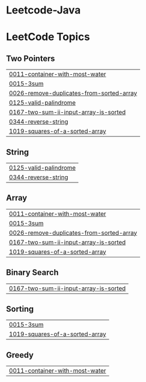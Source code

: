 # Leetcode-Java

<!---LeetCode Topics Start-->
# LeetCode Topics
## Two Pointers
|  |
| ------- |
| [0011-container-with-most-water](https://github.com/Asnvir/Leetcode-Java/tree/master/0011-container-with-most-water) |
| [0015-3sum](https://github.com/Asnvir/Leetcode-Java/tree/master/0015-3sum) |
| [0026-remove-duplicates-from-sorted-array](https://github.com/Asnvir/Leetcode-Java/tree/master/0026-remove-duplicates-from-sorted-array) |
| [0125-valid-palindrome](https://github.com/Asnvir/Leetcode-Java/tree/master/0125-valid-palindrome) |
| [0167-two-sum-ii-input-array-is-sorted](https://github.com/Asnvir/Leetcode-Java/tree/master/0167-two-sum-ii-input-array-is-sorted) |
| [0344-reverse-string](https://github.com/Asnvir/Leetcode-Java/tree/master/0344-reverse-string) |
| [1019-squares-of-a-sorted-array](https://github.com/Asnvir/Leetcode-Java/tree/master/1019-squares-of-a-sorted-array) |
## String
|  |
| ------- |
| [0125-valid-palindrome](https://github.com/Asnvir/Leetcode-Java/tree/master/0125-valid-palindrome) |
| [0344-reverse-string](https://github.com/Asnvir/Leetcode-Java/tree/master/0344-reverse-string) |
## Array
|  |
| ------- |
| [0011-container-with-most-water](https://github.com/Asnvir/Leetcode-Java/tree/master/0011-container-with-most-water) |
| [0015-3sum](https://github.com/Asnvir/Leetcode-Java/tree/master/0015-3sum) |
| [0026-remove-duplicates-from-sorted-array](https://github.com/Asnvir/Leetcode-Java/tree/master/0026-remove-duplicates-from-sorted-array) |
| [0167-two-sum-ii-input-array-is-sorted](https://github.com/Asnvir/Leetcode-Java/tree/master/0167-two-sum-ii-input-array-is-sorted) |
| [1019-squares-of-a-sorted-array](https://github.com/Asnvir/Leetcode-Java/tree/master/1019-squares-of-a-sorted-array) |
## Binary Search
|  |
| ------- |
| [0167-two-sum-ii-input-array-is-sorted](https://github.com/Asnvir/Leetcode-Java/tree/master/0167-two-sum-ii-input-array-is-sorted) |
## Sorting
|  |
| ------- |
| [0015-3sum](https://github.com/Asnvir/Leetcode-Java/tree/master/0015-3sum) |
| [1019-squares-of-a-sorted-array](https://github.com/Asnvir/Leetcode-Java/tree/master/1019-squares-of-a-sorted-array) |
## Greedy
|  |
| ------- |
| [0011-container-with-most-water](https://github.com/Asnvir/Leetcode-Java/tree/master/0011-container-with-most-water) |
<!---LeetCode Topics End-->